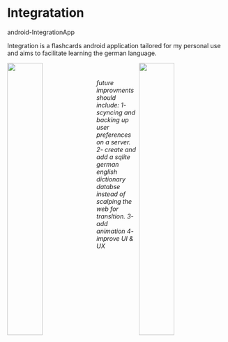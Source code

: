 # Integratation
android-IntegrationApp

Integration is a flashcards android application tailored for my personal use and aims to facilitate learning the german language.

<img align="right" width="40%" margin="auto 5% auto 5%" height="auto"  src="https://user-images.githubusercontent.com/54249093/88608399-f780e680-d081-11ea-862f-d61f98163687.jpg">

   <img align="left" margin="auto 5% auto 5%" width="40%" height="auto" src="https://user-images.githubusercontent.com/54249093/88608299-b8529580-d081-11ea-9e8f-27a069af6257.jpg">
<br/> 
<h6>
future improvments should include:
1- scyncing and backing up user preferences on a server. 
2- create and add a sqlite german english dictionary databse instead of scalping the web for transltion. 
3- add animation
4- improve UI & UX
</h6>
